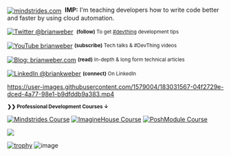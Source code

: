 <div align="left"><p><a href="https://mindstrides.com/?utm_source=github.com/brianweber&utm_medium=referral&utm_campaign=profile"><img alt="mindstrides.com" align="center" src="https://img.shields.io/badge/LEARN-Mindstrides-gray.svg?colorA=596577&colorB=6A788D&style=for-the-badge" /></a>&nbsp; <strong>IMP:</strong> I'm teaching developers how to write code better and faster by using cloud automation.
</p></div>

<div align="left">
    <p><a href="https://twitter.com/brianweber/"><img alt="Twitter @brianweber" align="center" src="https://img.shields.io/badge/-@brianweber-gray.svg?colorA=6A788D&colorB=1da1f2&style=for-the-badge" /></a>&nbsp;<small> <strong>(follow)</strong> To get <a href="https://brianweber.dev/devthing">#devthing</a> development tips</small></p>
    <p><a href="https://www.youtube.com/brianweber"><img alt="YouTube brianweber" align="center" src="https://img.shields.io/badge/YOUTUBE-gray.svg?colorA=6A788D&colorB=6A788D&style=for-the-badge" /></a>&nbsp;<small><strong>(subscribe)</strong> Tech talks & #DevThing videos</small></p>
    <p><a href="https://brianweber.com/blog"><img alt="Blog: brianweber.com" align="center" src="https://img.shields.io/badge/-MY%20BLOG-gray.svg?colorA=6A788D&colorB=6A788D&style=for-the-badge" /></a>&nbsp;<small><strong>(read)</strong> In-depth & long form technical articles</small></p>
    <p><a href="https://www.linkedin.com/in/briankweber/"><img alt="LinkedIn @briankweber" align="center" src="https://img.shields.io/badge/LINKEDIN-gray.svg?colorA=6A788D&colorB=6A788D&style=for-the-badge" /></a>&nbsp;<small><strong>(connect)</strong> On LinkedIn </small></p>
</div>

https://user-images.githubusercontent.com/1579004/183031567-04f2729e-dced-4a77-98e1-b9dfddb9a383.mp4

<small><strong>❯❯ Professional Development Courses ↓</strong></small>

[![Mindstrides Course](https://img.shields.io/badge/LEARN-Mindstrides%20Automation%20%E2%86%92-gray.svg?colorA=61c265&colorB=4CAF50&style=for-the-badge)][n] [![ImagineHouse Course](https://img.shields.io/badge/LEARN-ImagineHouse%20%E2%86%92-gray.svg?colorA=655BE1&colorB=4F44D6&style=for-the-badge)][v] [![PoshModule Course](https://img.shields.io/badge/LEARN-PoshModule%20(free)%20%E2%86%92-gray.svg?colorA=6B999F&colorB=6A788D&style=for-the-badge)][d]

![](https://hit.yhype.me/github/profile?user_id=1579004)

[s]: https://github.com/brianweber/sponsor
[n]: https://mindstrides.com?utm_source=github.com/brianweber&utm_medium=referral&utm_campaign=profile
[v]: https://imaginehouse.com?utm_source=github.com/brianweber&utm_medium=referral&utm_campaign=profile
[d]: https://PoshModule.com?utm_source=github.com/brianweber&utm_medium=referral&utm_campaign=profile
[g]: https://github.com/brianweber
[![trophy](https://github-profile-trophy.vercel.app/?username=brianweber&theme=flat&margin-w=15&no-bg=true&no-frame=true)](https://github.com/ryo-ma/github-profile-trophy)
![image](https://user-images.githubusercontent.com/1579004/229958244-a3794a54-85c2-42ef-bd17-6c129c85d7a7.png)
